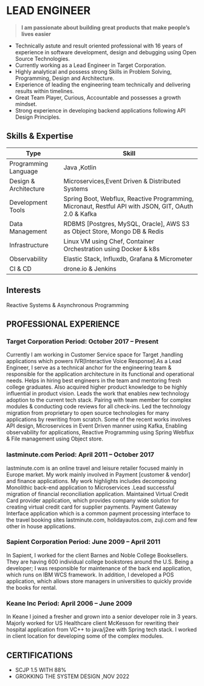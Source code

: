 # LEAD ENGINEER
> **I am passionate about building great products that make people’s lives easier** 

- Technically astute and result oriented professional with 16 years of experience in software development, design and debugging using Open Source Technologies.
- Currently working as a Lead Engineer in Target Corporation.
- Highly analytical and possess strong Skills in Problem Solving, Programming, Design and Architecture.
- Experience of leading the engineering team technically and delivering results within timelines. 
- Great Team Player, Curious, Accountable and possesses a growth mindset.
- Strong experience in developing backend applications following API Design Principles.

## Skills & Expertise
|          Type       |               Skill                                                                                |
|---------------------|----------------------------------------------------------------------------------------------------|
| Programming Language	|  Java ,Kotlin                                                                                      |
| Design & Architecture|  Microservices,Event Driven & Distributed Systems                                                  |
| Development Tools	  | Spring Boot, Webflux, Reactive Programming, Micronaut, Restful API with JSON, GIT, OAuth 2.0 & Kafka|
| Data Management 	    | RDBMS [Postgres, MySQL, Oracle], AWS S3 as Object Store, Mongo DB & Redis                           |
| Infrastructure	      | Linux VM using Chef, Container Orchestration using Docker & k8s                                     |
| Observability	      | Elastic Stack, Influxdb, Grafana & Micrometer                                                       |  
| CI & CD	            | drone.io & Jenkins                                                                                  |

## Interests
Reactive Systems & Asynchronous Programming 

## PROFESSIONAL EXPERIENCE

### Target Corporation Period:  October 2017 – Present
Currently I am working in Customer Service space for Target ,handling applications which powers IVR[Interactive Voice Response].As a Lead Engineer, I serve as a technical anchor for the engineering team & responsible for the application architecture in its functional and operational needs. Helps in hiring best engineers in the team and mentoring fresh college graduates. Also acquired higher product knowledge to be highly influential in product vision. Leads the work that enables new technology adoption to the current tech stack. Pairing with team member for complex modules & conducting code reviews for all check-ins.
Led the technology migration from proprietary to open source technologies for many applications by rewriting from scratch. Some of the recent works involves API design, Microservices in Event Driven manner using Kafka, Enabling observability for applications, Reactive Programming using Spring Webflux & File management using Object store.

### lastminute.com Period:  April 2011 – October 2017
lastminute.com is an online travel and leisure retailer focused mainly in Europe market. My work mainly involved in Payment [customer & vendor] and finance applications. My work highlights includes decomposing Monolithic back-end application to Microservices .Lead successful migration of financial reconciliation application. Maintained Virtual Credit Card provider application, which provides company wide solution for creating virtual credit card for supplier payments. Payment Gateway Interface application which is a common payment processing interface to the travel booking sites lastminute.com, holidayautos.com, zuji.com and few other in house applications.

### Sapient Corporation Period: June 2009 – April 2011
In Sapient, I worked for the client Barnes and Noble College Booksellers. They are having 600 individual college bookstores around the U.S. Being a developer; I was responsible for maintenance of the back end application, which runs on IBM WCS framework. In addition, I developed a POS application, which allows store managers in universities to quickly provide the books for rental. 

### Keane Inc Period: April 2006 – June 2009
In Keane I joined a fresher and grown into a senior developer role in 3 years. Majorly worked for US Healthcare client McKesson for rewriting their hospital application from VC++ to java/j2ee with Spring tech stack. I worked in client location for developing some of the complex modules.

## CERTIFICATIONS
- SCJP 1.5 WITH 88%
- GROKKING THE SYSTEM DESIGN ,NOV 2022


